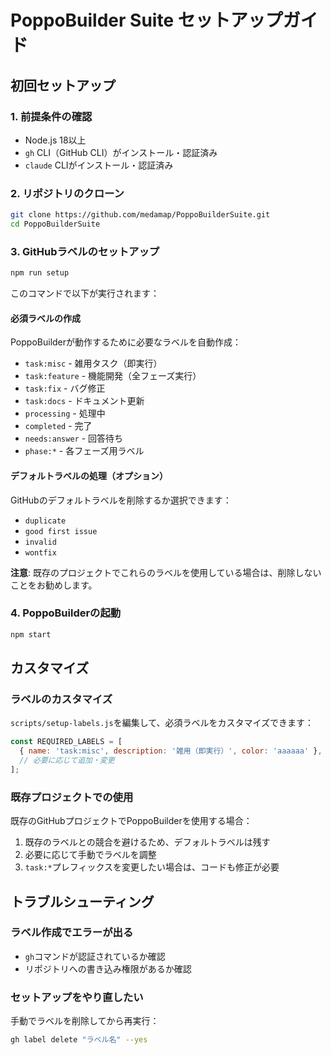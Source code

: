 # PoppoBuilder Suite セットアップガイド

## 初回セットアップ

### 1. 前提条件の確認
- Node.js 18以上
- `gh` CLI（GitHub CLI）がインストール・認証済み
- `claude` CLIがインストール・認証済み

### 2. リポジトリのクローン
```bash
git clone https://github.com/medamap/PoppoBuilderSuite.git
cd PoppoBuilderSuite
```

### 3. GitHubラベルのセットアップ
```bash
npm run setup
```

このコマンドで以下が実行されます：

#### 必須ラベルの作成
PoppoBuilderが動作するために必要なラベルを自動作成：
- `task:misc` - 雑用タスク（即実行）
- `task:feature` - 機能開発（全フェーズ実行）
- `task:fix` - バグ修正
- `task:docs` - ドキュメント更新
- `processing` - 処理中
- `completed` - 完了
- `needs:answer` - 回答待ち
- `phase:*` - 各フェーズ用ラベル

#### デフォルトラベルの処理（オプション）
GitHubのデフォルトラベルを削除するか選択できます：
- `duplicate`
- `good first issue` 
- `invalid`
- `wontfix`

**注意**: 既存のプロジェクトでこれらのラベルを使用している場合は、削除しないことをお勧めします。

### 4. PoppoBuilderの起動
```bash
npm start
```

## カスタマイズ

### ラベルのカスタマイズ
`scripts/setup-labels.js`を編集して、必須ラベルをカスタマイズできます：

```javascript
const REQUIRED_LABELS = [
  { name: 'task:misc', description: '雑用（即実行）', color: 'aaaaaa' },
  // 必要に応じて追加・変更
];
```

### 既存プロジェクトでの使用
既存のGitHubプロジェクトでPoppoBuilderを使用する場合：

1. 既存のラベルとの競合を避けるため、デフォルトラベルは残す
2. 必要に応じて手動でラベルを調整
3. `task:*`プレフィックスを変更したい場合は、コードも修正が必要

## トラブルシューティング

### ラベル作成でエラーが出る
- `gh`コマンドが認証されているか確認
- リポジトリへの書き込み権限があるか確認

### セットアップをやり直したい
手動でラベルを削除してから再実行：
```bash
gh label delete "ラベル名" --yes
```